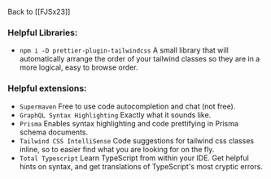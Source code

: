 Back to [[FJSx23]]
### Helpful Libraries:

- `npm i -D prettier-plugin-tailwindcss`
  A small library that will automatically arrange the order of your tailwind classes so they are in a more logical, easy to browse order.

### Helpful extensions:

- `Supermaven`
  Free to use code autocompletion and chat (not free).
- `GraphQL Syntax Highlighting`
  Exactly what it sounds like.
- `Prisma`
  Enables syntax highlighting and code prettifying in Prisma schema documents.
- `Tailwind CSS IntelliSense`
  Code suggestions for tailwind css classes inline, so to easier find what you are looking for on the fly.
- `Total Typescript`
  Learn TypeScript from within your IDE. Get helpful hints on syntax, and get translations of TypeScript's most cryptic errors.
